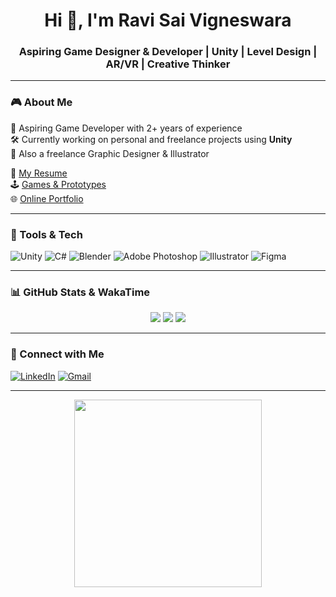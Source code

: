 <h1 align="center">Hi 👋, I'm Ravi Sai Vigneswara</h1>
<h3 align="center">Aspiring Game Designer & Developer | Unity | Level Design | AR/VR | Creative Thinker</h3>

---

### 🎮 About Me
🌟 Aspiring Game Developer with 2+ years of experience  
🛠️ Currently working on personal and freelance projects using **Unity**  
🎨 Also a freelance Graphic Designer & Illustrator  

📄 [My Resume](https://resume-rsv.ct.ws/?i=1)  
🕹️ [Games & Prototypes](https://ravisairockey.github.io/Game-Proto/)  
🌐 [Online Portfolio](https://ravisairockey.github.io/Game-Proto/)  

---

### 🔧 Tools & Tech
![Unity](https://img.shields.io/badge/-Unity-000000?style=flat&logo=unity)
![C#](https://img.shields.io/badge/-C%23-239120?style=flat&logo=c-sharp&logoColor=white)
![Blender](https://img.shields.io/badge/-Blender-F5792A?style=flat&logo=blender&logoColor=white)
![Adobe Photoshop](https://img.shields.io/badge/-Photoshop-31A8FF?style=flat&logo=adobe-photoshop&logoColor=white)
![Illustrator](https://img.shields.io/badge/-Illustrator-FF9A00?style=flat&logo=adobe-illustrator&logoColor=white)
![Figma](https://img.shields.io/badge/-Figma-000000?style=flat&logo=figma&logoColor=white)

---

### 📊 GitHub Stats & WakaTime
<div align="center">
  <img src="https://github-readme-stats.vercel.app/api?username=ravisairockey&show_icons=true&theme=radical" />
  <img src="https://github-readme-stats.vercel.app/api/top-langs/?username=ravisairockey&layout=compact&theme=radical" />
  <img src="https://github-readme-streak-stats.herokuapp.com/?user=ravisairockey&theme=radical" />
</div>

---

### 🔗 Connect with Me
[![LinkedIn](https://img.shields.io/badge/-LinkedIn-blue?style=flat-square&logo=linkedin&logoColor=white)](https://www.linkedin.com/in/ravisai-vigneswara-113894191/)
[![Gmail](https://img.shields.io/badge/-Email-red?style=flat-square&logo=gmail&logoColor=white)](mailto:ravisairockey@gmail.com)

---

<!-- Light bonfire style from Chetnaya -->
<p align="center">
  <img src="https://media.giphy.com/media/v1.Y2lkPTc5MGI3NjExNzdhbThjYTR4Ym5rM2NtbGp3cmZxejd2M2VmMWFwbDNsaDQwczU4MyZlcD12MV9naWZzX3NlYXJjaCZjdD1n/l3vR85PnGsBwu1PFK/giphy.gif" width="300" />
</p>
